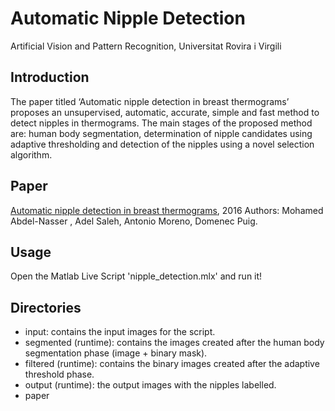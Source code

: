 # Automatic Nipple Detection 
Artificial Vision and Pattern Recognition, Universitat Rovira i Virgili

## Introduction
The paper titled ‘Automatic nipple detection in breast thermograms’ proposes an unsupervised, automatic, accurate, simple and fast method to detect nipples in thermograms. The main stages of the proposed method are: human body segmentation, determination of nipple candidates using adaptive thresholding and detection of the nipples using a novel selection algorithm.

## Paper
[Automatic nipple detection in breast thermograms](./paper/paper.pdf), 2016 
Authors: Mohamed Abdel-Nasser , Adel Saleh, Antonio Moreno, Domenec Puig.

## Usage
Open the Matlab Live Script 'nipple_detection.mlx' and run it!

## Directories
- input: contains the input images for the script.
- segmented (runtime): contains the images created after the human body segmentation phase (image + binary mask).
- filtered (runtime): contains the binary images created after the adaptive threshold phase.
- output (runtime): the output images with the nipples labelled.
- paper
